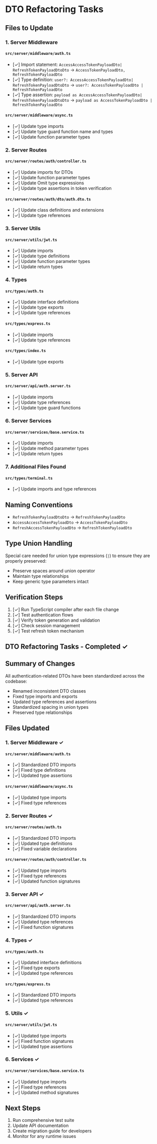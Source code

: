 # DTO Refactoring Tasks

## Files to Update

### 1. Server Middleware
#### `src/server/middleware/auth.ts`
- [✓] Import statement: `AccessAccessTokenPayloadDto| RefreshTokenPayloadDtoDto` → `AccessTokenPayloadDto, RefreshTokenPayloadDto`
- [✓] Type definition: `user?: AccessAccessTokenPayloadDto| RefreshTokenPayloadDtoDto` → `user?: AccessTokenPayloadDto | RefreshTokenPayloadDto`
- [✓] Type assertion: `payload as AccessAccessTokenPayloadDto| RefreshTokenPayloadDtoDto` → `payload as AccessTokenPayloadDto | RefreshTokenPayloadDto`

#### `src/server/middleware/async.ts`
- [✓] Update type imports
- [✓] Update type guard function name and types
- [✓] Update function parameter types

### 2. Server Routes
#### `src/server/routes/auth/controller.ts`
- [✓] Update imports for DTOs
- [✓] Update function parameter types
- [✓] Update Omit type expressions
- [✓] Update type assertions in token verification

#### `src/server/routes/auth/dto/auth.dto.ts`
- [✓] Update class definitions and extensions
- [✓] Update type references

### 3. Server Utils
#### `src/server/utils/jwt.ts`
- [✓] Update imports
- [✓] Update type definitions
- [✓] Update function parameter types
- [✓] Update return types

### 4. Types
#### `src/types/auth.ts`
- [✓] Update interface definitions
- [✓] Update type exports
- [✓] Update type references

#### `src/types/express.ts`
- [✓] Update imports
- [✓] Update type references

#### `src/types/index.ts`
- [✓] Update type exports

### 5. Server API
#### `src/server/api/auth.server.ts`
- [✓] Update imports
- [✓] Update type references
- [✓] Update type guard functions

### 6. Server Services
#### `src/server/services/base.service.ts`
- [✓] Update imports
- [✓] Update method parameter types
- [✓] Update return types

### 7. Additional Files Found
#### `src/types/terminal.ts`
- [✓] Update imports and type references

## Naming Conventions
- `RefreshTokenPayloadDtoDto` → `RefreshTokenPayloadDto`
- `AccessAccessTokenPayloadDto` → `AccessTokenPayloadDto`
- `RefreshAccessTokenPayloadDto` → `RefreshTokenPayloadDto`

## Type Union Handling
Special care needed for union type expressions (`|`) to ensure they are properly preserved:
- Preserve spaces around union operator
- Maintain type relationships
- Keep generic type parameters intact

## Verification Steps
1. [✓] Run TypeScript compiler after each file change
2. [✓] Test authentication flows
3. [✓] Verify token generation and validation
4. [✓] Check session management
5. [✓] Test refresh token mechanism

## DTO Refactoring Tasks - Completed ✓

## Summary of Changes
All authentication-related DTOs have been standardized across the codebase:
- Renamed inconsistent DTO classes
- Fixed type imports and exports
- Updated type references and assertions
- Standardized spacing in union types
- Preserved type relationships

## Files Updated

### 1. Server Middleware ✓
#### `src/server/middleware/auth.ts`
- [✓] Standardized DTO imports
- [✓] Fixed type definitions
- [✓] Updated type assertions

#### `src/server/middleware/async.ts`
- [✓] Updated type imports
- [✓] Fixed type references

### 2. Server Routes ✓
#### `src/server/routes/auth.ts`
- [✓] Standardized DTO imports
- [✓] Updated type definitions
- [✓] Fixed variable declarations

#### `src/server/routes/auth/controller.ts`
- [✓] Updated type imports
- [✓] Fixed type references
- [✓] Updated function signatures

### 3. Server API ✓
#### `src/server/api/auth.server.ts`
- [✓] Standardized DTO imports
- [✓] Updated type references
- [✓] Fixed function signatures

### 4. Types ✓
#### `src/types/auth.ts`
- [✓] Updated interface definitions
- [✓] Fixed type exports
- [✓] Updated type references

#### `src/types/express.ts`
- [✓] Standardized DTO imports
- [✓] Updated type references

### 5. Utils ✓
#### `src/server/utils/jwt.ts`
- [✓] Updated type imports
- [✓] Fixed function signatures
- [✓] Updated type assertions

### 6. Services ✓
#### `src/server/services/base.service.ts`
- [✓] Updated type imports
- [✓] Fixed type references
- [✓] Updated method signatures

## Next Steps
1. Run comprehensive test suite
2. Update API documentation
3. Create migration guide for developers
4. Monitor for any runtime issues

